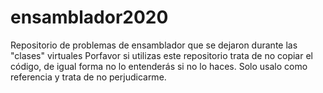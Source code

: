 # ensamblador2020
Repositorio de problemas de ensamblador que se dejaron durante las "clases" virtuales
Porfavor si utilizas este repositorio trata de no copiar el código, de igual forma no lo entenderás si no lo haces. 
Solo usalo como referencia y trata de no perjudicarme.
